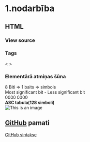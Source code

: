 # 1.nodarbība
## HTML
### View source
### Tags  
< >
### Elementārā atmiņas šūna
8 Biti  => 1 baits => simbols  
Most significant bit - Less significant bit  
0000 0000  
**ASC tabula(128 simboli)**  
![This is an image](https://www.ecowin.org/aulas/resources/tables/asciitable.jpg)
## [GitHub](https://github.com/) pamati ###  
[GitHub sintakse](https://docs.github.com/en/get-started/writing-on-github/getting-started-with-writing-and-formatting-on-github/basic-writing-and-formatting-syntax)
